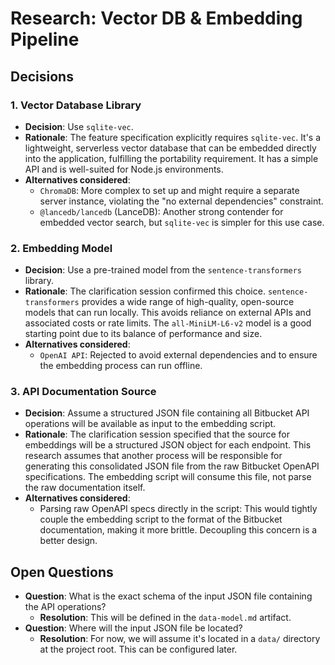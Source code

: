 # Research: Vector DB & Embedding Pipeline

## Decisions

### 1. Vector Database Library

- **Decision**: Use `sqlite-vec`.
- **Rationale**: The feature specification explicitly requires `sqlite-vec`. It's a lightweight, serverless vector database that can be embedded directly into the application, fulfilling the portability requirement. It has a simple API and is well-suited for Node.js environments.
- **Alternatives considered**:
  - `ChromaDB`: More complex to set up and might require a separate server instance, violating the "no external dependencies" constraint.
  - `@lancedb/lancedb` (LanceDB): Another strong contender for embedded vector search, but `sqlite-vec` is simpler for this use case.

### 2. Embedding Model

- **Decision**: Use a pre-trained model from the `sentence-transformers` library.
- **Rationale**: The clarification session confirmed this choice. `sentence-transformers` provides a wide range of high-quality, open-source models that can run locally. This avoids reliance on external APIs and associated costs or rate limits. The `all-MiniLM-L6-v2` model is a good starting point due to its balance of performance and size.
- **Alternatives considered**:
  - `OpenAI API`: Rejected to avoid external dependencies and to ensure the embedding process can run offline.

### 3. API Documentation Source

- **Decision**: Assume a structured JSON file containing all Bitbucket API operations will be available as input to the embedding script.
- **Rationale**: The clarification session specified that the source for embeddings will be a structured JSON object for each endpoint. This research assumes that another process will be responsible for generating this consolidated JSON file from the raw Bitbucket OpenAPI specifications. The embedding script will consume this file, not parse the raw documentation itself.
- **Alternatives considered**:
  - Parsing raw OpenAPI specs directly in the script: This would tightly couple the embedding script to the format of the Bitbucket documentation, making it more brittle. Decoupling this concern is a better design.

## Open Questions

- **Question**: What is the exact schema of the input JSON file containing the API operations?
  - **Resolution**: This will be defined in the `data-model.md` artifact.
- **Question**: Where will the input JSON file be located?
  - **Resolution**: For now, we will assume it's located in a `data/` directory at the project root. This can be configured later.
